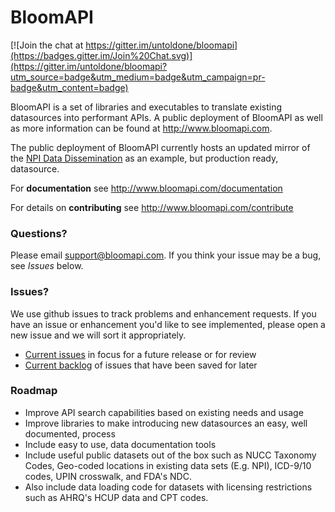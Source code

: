 BloomAPI
========

[![Join the chat at https://gitter.im/untoldone/bloomapi](https://badges.gitter.im/Join%20Chat.svg)](https://gitter.im/untoldone/bloomapi?utm_source=badge&utm_medium=badge&utm_campaign=pr-badge&utm_content=badge)

BloomAPI is a set of libraries and executables to translate existing datasources into performant APIs. A public deployment of BloomAPI as well as more information can be found at http://www.bloomapi.com.

The public deployment of BloomAPI currently hosts an updated mirror of the [NPI Data Dissemination](http://nppes.viva-it.com/NPI_Files.html) as an example, but production ready, datasource.

For **documentation** see http://www.bloomapi.com/documentation

For details on **contributing** see http://www.bloomapi.com/contribute

### Questions?

Please email [support@bloomapi.com](mailto:support@bloomapi.com). If you think your issue may be a bug, see *Issues* below.

### Issues?
We use github issues to track problems and enhancement requests. If you have an issue or enhancement you'd like to see implemented, please open a new issue and we will sort it appropriately.

- [Current issues](https://github.com/untoldone/bloomapi/issues?q=-milestone%3ABacklog+is%3Aissue+is%3Aopen+) in focus for a future release or for review 
- [Current backlog](https://github.com/untoldone/bloomapi/issues?q=milestone%3ABacklog+is%3Aissue+is%3Aopen+) of issues that have been saved for later

### Roadmap
- Improve API search capabilities based on existing needs and usage
- Improve libraries to make introducing new datasources an easy, well documented, process
- Include easy to use, data documentation tools
- Include useful public datasets out of the box such as NUCC Taxonomy Codes, Geo-coded locations in existing data sets (E.g. NPI), ICD-9/10 codes, UPIN crosswalk, and FDA's NDC.
- Also include data loading code for datasets with licensing restrictions such as AHRQ's HCUP data and CPT codes.
